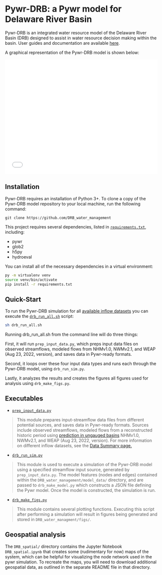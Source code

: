 # Pywr-DRB: a Pywr model for Delaware River Basin

Pywr-DRB is an integrated water resource model of the Delaware River Basin (DRB) designed to assist in water resource decision making within the basin. User guides and documentation are available [here](https://trevorja.github.io/Pywr_DRB_documentation/intro.html).

A graphical representation of the Pywr-DRB model is shown below:

<div style="padding-bottom:75%; position:relative; display:block; width: 100%">
  <iframe src="DRB_spatial/drb_model_map.html"
  height = "100%" width = "100%"
  title = "Graphical Representation of Pywr-DRB Model"
  frameborder="0" allowfullscreen="" style="position:absolute; top:0; left: 0">
  </iframe>
</div>

## Installation

Pywr-DRB requires an installation of Python 3+. To clone a copy of the Pywr-DRB model repository to your local machine, run the following command:

```
git clone https://github.com/DRB_water_management
```

This project requires several dependencies, listed in [`requirements.txt`](https://github.com/DRB_water_managment/requirements.txt), including:
- pywr
- glob2
- h5py
- hydroeval

You can install all of the necessary dependencies in a virtual environment:
```Bash
py -m virtualenv venv
source venv/bin/activate
pip install -r requirements.txt
```

## Quick-Start

To run the Pywr-DRB simulation for all [available inflow datasets](https://trevorja.github.io/Pywr_DRB_documentation/Supplemental/data_summary.html) you can execute the [`drb_run_all.sh`](https://trevorja.github.io/Pywr_DRB_documentation/API_References/drb_run_all.html) script:

```Bash
sh drb_run_all.sh
```

Running drb_run_all.sh from the command line will do three things:

First, it will run `prep_input_data.py`, which preps input data files on observed streamflows, modeled flows from NHMv1.0, NWMv2.1, and WEAP (Aug 23, 2022, version), and saves data in Pywr-ready formats. 

Second, it loops over these four input data types and runs each through the Pywr-DRB model, using `drb_run_sim.py`. 

Lastly, it analyzes the results and creates the figures all figures used for analysis using `drb_make_figs.py`.

## Executables

- [`prep_input_data.py`](https://trevorja.github.io/Pywr_DRB_documentation/API_References/prep_input_data.md)
> This module prepares input-streamflow data files from different potential sources, and saves data in Pywr-ready formats. Sources include observed streamflows, modeled flows from a reconstructed historic period using [prediction in ungauged basins](../Supplemental/pub.md) NHMv1.0, NWMv2.1, and WEAP (Aug 23, 2022, version). For more information on different inflow datasets, see the [Data Summary page.](../Supplemental/data_summary.md)

- [`drb_run_sim.py`](https://trevorja.github.io/Pywr_DRB_documentation/API_References/drb_run_sim.md)
> This module is used to execute a simulation of the Pywr-DRB model using a specified streamflow input source, generated by `prep_input_data.py`. The model features (nodes and edges) contained within the `DRB_water_management/model_data/` directory, and are passed to `drb_make_model.py` which constructs a JSON file defining the Pywr model. Once the model is constructed, the simulation is run.

- [`drb_make_figs.py`](https://trevorja.github.io/Pywr_DRB_documentation/API_References/api_references.md)
> This module contains several plotting functions. Executing this script after performing a simulation will result in figures being generated and stored in `DRB_water_managment/figs/`.


## Geospatial analysis
The ``DRB_spatial/`` directory contains the Jupyter Notebook ``DRB_spatial.ipynb`` that creates some (rudimentary for now) maps of the system, which can be helpful for visualizing the node network used in the pywr simulation. To recreate the maps, you will need to download additional geospatial data, as outlined in the separate README file in that directory.

